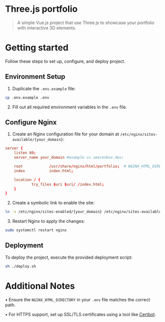 # Three.js portfolio

> A simple Vue.js project that use Three.js to showcase your portfolio with interactive 3D elements.

# Getting started

Follow these steps to set up, configure, and deploy project.

## Environment Setup

1. Duplicate the `.env.example` file:
```bash
cp .env.example .env
```

2. Fill out all required environment variables in the `.env` file.


## Configure Nginx

1. Create an Nginx configuration file for your domain at `/etc/nginx/sites-available/{your_domain}`:
```conf
server {
    listen 80;
    server_name your_domain #example cv.smarenkov.dev;

    root            /usr/share/nginx/html/portfolio;  # NGINX_HTML_DIRECTORY from your .env
    index           index.html;

    location / {
            try_files $uri $uri/ /index.html;
    }
}
```

2. Create a symbolic link to enable the site:
```bash
ln -s /etc/nginx/sites-enabled/{your_domain} /etc/nginx/sites-available/{your_domain}
```

3. Restart Nginx to apply the changes:
```bash
sudo systemctl restart nginx
```

## Deployment

To deploy the project, execute the provided deployment script:
```bash
sh ./deploy.sh
```

# Additional Notes
• Ensure the `NGINX_HTML_DIRECTORY` in your `.env` file matches the correct path.

• For HTTPS support, set up SSL/TLS certificates using a tool like [Certbot](https://certbot.eff.org/).